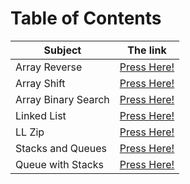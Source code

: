 # Table of Contents

| Subject | The link |
| --- | --- |
| Array Reverse | [Press Here!](/home/ahmed/data-structures-and-algorithms-401-python/data_structures_and_algorithms_401_python/Challenges/array_reverse/README.md) |
| Array Shift | [Press Here!](/home/ahmed/data-structures-and-algorithms-401-python/data_structures_and_algorithms_401_python/Challenges/array_shift/README.md) |
| Array Binary Search | [Press Here!](/home/ahmed/data-structures-and-algorithms-401-python/data_structures_and_algorithms_401_python/Challenges/array_binary_search/README.md) |
| Linked List | [Press Here!](/home/ahmed/data-structures-and-algorithms-401-python/data_structures_and_algorithms_401_python/Data_Structures/linked_list/README.md) |
| LL Zip | [Press Here!](/home/ahmed/data-structures-and-algorithms-401-python/data_structures_and_algorithms_401_python/Challenges/ll_zip/README.md) |
| Stacks and Queues | [Press Here!](/home/ahmed/data-structures-and-algorithms-401-python/data_structures_and_algorithms_401_python/Data_Structures/stacks_and_queues/README.md) |
| Queue with Stacks | [Press Here!](/home/ahmed/data-structures-and-algorithms-401-python/data_structures_and_algorithms_401_python/Challenges/queue_with_stacks/README.md) |